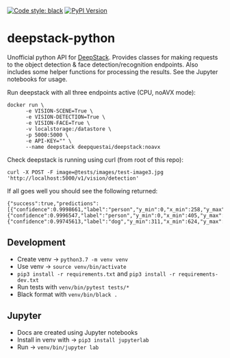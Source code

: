 [![Code style: black](https://img.shields.io/badge/code%20style-black-000000.svg)](https://github.com/ambv/black)
[![PyPI Version](https://img.shields.io/pypi/v/deepstack-python.svg)](https://pypi.org/project/deepstack-python/)

# deepstack-python
Unofficial python API for [DeepStack](https://python.deepstack.cc/). Provides classes for making requests to the object detection & face detection/recognition endpoints. Also includes some helper functions for processing the results. See the Jupyter notebooks for usage.

Run deepstack with all three endpoints active (CPU, noAVX mode):
```
docker run \
      -e VISION-SCENE=True \
      -e VISION-DETECTION=True \
      -e VISION-FACE=True \
      -v localstorage:/datastore \
      -p 5000:5000 \
      -e API-KEY="" \
      --name deepstack deepquestai/deepstack:noavx
```
Check deepstack is running using curl (from root of this repo):
```
curl -X POST -F image=@tests/images/test-image3.jpg 'http://localhost:5000/v1/vision/detection'
```
If all goes well you should see the following returned:
```
{"success":true,"predictions":[{"confidence":0.9998661,"label":"person","y_min":0,"x_min":258,"y_max":676,"x_max":485},{"confidence":0.9996547,"label":"person","y_min":0,"x_min":405,"y_max":652,"x_max":639},{"confidence":0.99745613,"label":"dog","y_min":311,"x_min":624,"y_max":591,"x_max":825}]}
```

## Development
* Create venv -> `python3.7 -m venv venv`
* Use venv -> `source venv/bin/activate`
* `pip3 install -r requirements.txt` and `pip3 install -r requirements-dev.txt`
* Run tests with `venv/bin/pytest tests/*`
* Black format with `venv/bin/black .`

## Jupyter
* Docs are created using Jupyter notebooks
* Install in venv with -> `pip3 install jupyterlab`
* Run -> `venv/bin/jupyter lab`
